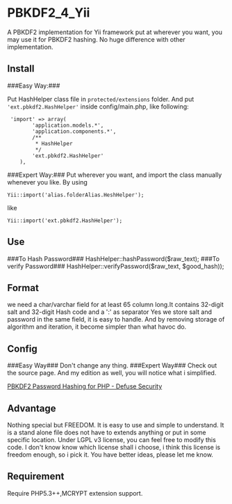 PBKDF2_4_Yii
============

A PBKDF2 implementation for Yii framework put at wherever you want, you may use it for PBKDF2 hashing.
No huge difference with other implementation.

Install
-------------
###Easy Way:###

Put HashHelper class file in ``protected/extensions`` folder. And put ``'ext.pbkdf2.HashHelper'`` inside config/main.php, like following:

     'import' => array(
            'application.models.*',
            'application.components.*',
            /**
             * HashHelper
             */
            'ext.pbkdf2.HashHelper'
        ),

###Expert Way:###
Put wherever you want, and import the class manually whenever you like.
By using

    Yii::import('alias.folderAlias.HeshHelper');

like

    Yii::import('ext.pbkdf2.HashHelper');

Use
-------------
###To Hash Password###
    HashHelper::hashPassword($raw_text);
###To verify Password###
    HashHelper::verifyPassword($raw_text, $good_hash));

Format
-------------
we need a char/varchar field for at least 65 column long.It contains 32-digit salt and 32-digit Hash code and a ':' as separator
Yes we store salt and password in the same field, it is easy to handle. And by removing storage of algorithm and iteration, it become simpler than what havoc do.

Config
-------------
###Easy Way###
Don't change any thing.
###Expert Way###
Check out the source page. And my edition as well, you will notice what i simplified.

[PBKDF2 Password Hashing for PHP - Defuse Security](https://defuse.ca/php-pbkdf2.htm)

Advantage
-------------
Nothing special but FREEDOM.
It is easy to use and simple to understand. It is a stand alone file does not have to extends anything or put in some specific location.
Under LGPL v3 license, you can feel free to modify this code. I don't know know which license shall i choose, i think this license is freedom enough, so i pick it. You have better ideas, please let me know.

Requirement
-------------
Require PHP5.3++,MCRYPT extension support.

